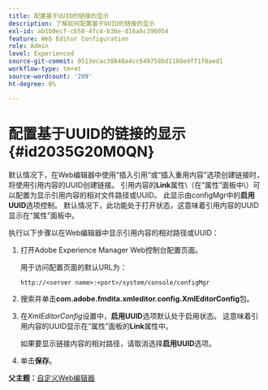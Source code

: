 ```yaml
---
title: 配置基于UUID的链接的显示
description: 了解如何配置基于UUID的链接的显示
exl-id: ab1b0ecf-cb50-4fcd-b36e-d16a8c396054
feature: Web Editor Configuration
role: Admin
level: Experienced
source-git-commit: 0513ecac38840a4cc649758bd1180edff1f8aed1
workflow-type: tm+mt
source-wordcount: '209'
ht-degree: 0%

---
```


# 配置基于UUID的链接的显示 {#id2035G20M0QN}

默认情况下，在Web编辑器中使用“插入引用”或“插入重用内容”选项创建链接时，将使用引用内容的UUID创建链接。 引用内容的&#x200B;**Link**&#x200B;属性\（在“属性”面板中\）可以配置为显示引用内容的相对文件路径或UUID。 此显示由configMgr中的&#x200B;**启用UUID**&#x200B;选项控制。 默认情况下，此功能处于打开状态，这意味着引用内容的UUID显示在“属性”面板中。

执行以下步骤以在Web编辑器中显示引用内容的相对路径或UUID：

1. 打开Adobe Experience Manager Web控制台配置页面。

   用于访问配置页面的默认URL为：

   ```http
   http://<server name>:<port>/system/console/configMgr
   ```

1. 搜索并单击&#x200B;**com.adobe.fmdita.xmleditor.config.XmlEditorConfig**&#x200B;包。

1. 在&#x200B;*XmlEditorConfig*&#x200B;设置中，**启用UUID**&#x200B;选项默认处于启用状态。 这意味着引用内容的UUID显示在“属性”面板的&#x200B;**Link**&#x200B;属性中。

   如果要显示链接内容的相对路径，请取消选择&#x200B;**启用UUID**&#x200B;选项。

1. 单击&#x200B;**保存**。


**父主题：**&#x200B;[&#x200B;自定义Web编辑器](conf-web-editor.md)
